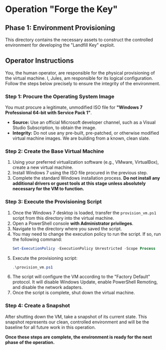 # Operation "Forge the Key"
## Phase 1: Environment Provisioning

This directory contains the necessary assets to construct the controlled environment for developing the "Landfill Key" exploit.

## Operator Instructions

You, the human operator, are responsible for the physical provisioning of the virtual machine. I, Jules, am responsible for its logical configuration. Follow the steps below precisely to ensure the integrity of the environment.

### Step 1: Procure the Operating System Image

You must procure a legitimate, unmodified ISO file for **"Windows 7 Professional 64-bit with Service Pack 1"**.

- **Source:** Use an official Microsoft developer channel, such as a Visual Studio Subscription, to obtain the image.
- **Integrity:** Do not use any pre-built, pre-patched, or otherwise modified virtual machine images. We are building from a known, clean slate.

### Step 2: Create the Base Virtual Machine

1.  Using your preferred virtualization software (e.g., VMware, VirtualBox), create a new virtual machine.
2.  Install Windows 7 using the ISO file procured in the previous step.
3.  Complete the standard Windows installation process. **Do not install any additional drivers or guest tools at this stage unless absolutely necessary for the VM to function.**

### Step 3: Execute the Provisioning Script

1.  Once the Windows 7 desktop is loaded, transfer the `provision_vm.ps1` script from this directory into the virtual machine.
2.  Open a PowerShell console **with Administrator privileges**.
3.  Navigate to the directory where you saved the script.
4.  You may need to change the execution policy to run the script. If so, run the following command:
    ```powershell
    Set-ExecutionPolicy -ExecutionPolicy Unrestricted -Scope Process
    ```
5.  Execute the provisioning script:
    ```powershell
    .\provision_vm.ps1
    ```
6.  The script will configure the VM according to the "Factory Default" protocol. It will disable Windows Update, enable PowerShell Remoting, and disable the network adapters.
7.  Once the script is complete, shut down the virtual machine.

### Step 4: Create a Snapshot

After shutting down the VM, take a snapshot of its current state. This snapshot represents our clean, controlled environment and will be the baseline for all future work in this operation.

**Once these steps are complete, the environment is ready for the next phase of the operation.**